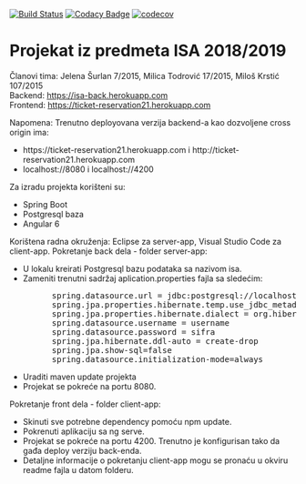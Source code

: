 [![Build Status](https://travis-ci.com/jaseyrae9/ISA.svg?token=LfU8WskipJPYJ3mUzo1g&branch=master)](https://travis-ci.com/jaseyrae9/ISA)
[![Codacy Badge](https://api.codacy.com/project/badge/Grade/eee53e4eb8734553ba79bc1bdca47fd6)](https://www.codacy.com?utm_source=github.com&amp;utm_medium=referral&amp;utm_content=jaseyrae9/ISA&amp;utm_campaign=Badge_Grade)
[![codecov](https://codecov.io/gh/jaseyrae9/ISA/branch/master/graph/badge.svg?token=QIB9smWDwq)](https://codecov.io/gh/jaseyrae9/ISA)
# Projekat iz predmeta ISA 2018/2019
Članovi tima: Jelena Šurlan 7/2015, Milica Todrović 17/2015, Miloš Krstić 107/2015 <br/>
Backend: https://isa-back.herokuapp.com <br/>
Frontend: https://ticket-reservation21.herokuapp.com <br/>

Napomena: Trenutno deployovana verzija backend-a kao dozvoljene cross origin ima:
<ul>
  <li> https://ticket-reservation21.herokuapp.com  i http://ticket-reservation21.herokuapp.com </li>
  <li> localhost://8080 i localhost://4200
</ul>

Za izradu projekta korišteni su: 
<ul>
  <li> Spring Boot </li>
  <li> Postgresql baza </li>
  <li> Angular 6 </li>
</ul>
Korištena radna okruženja: Eclipse za server-app, Visual Studio Code za client-app.
Pokretanje back dela - folder server-app:
<ul>
  <li> U lokalu kreirati Postgresql bazu podataka sa nazivom isa. </li>  
  <li> Zameniti trenutni sadržaj aplication.properties fajla sa sledećim:
    <pre>
      spring.datasource.url = jdbc:postgresql://localhost:5432/isa
      spring.jpa.properties.hibernate.temp.use_jdbc_metadata_defaults = false
      spring.jpa.properties.hibernate.dialect = org.hibernate.dialect.PostgreSQL95Dialect
      spring.datasource.username = username
      spring.datasource.password = sifra
      spring.jpa.hibernate.ddl-auto = create-drop
      spring.jpa.show-sql=false
      spring.datasource.initialization-mode=always</pre> </li>
  <li> Uraditi maven update projekta </li>
  <li> Projekat se pokreće na portu 8080. </li>
</ul>

Pokretanje front dela - folder client-app:
<ul>
  <li> Skinuti sve potrebne dependency pomoću npm update. </li>
  <li> Pokrenuti aplikaciju sa ng serve. </li>
  <li> Projekat se pokreće na portu 4200. Trenutno je konfigurisan tako da gađa deploy verziju back-enda. </li>
  <li> Detaljne informacije o pokretanju client-app mogu se pronaću u okviru readme fajla u datom folderu. </li>
</ul>

